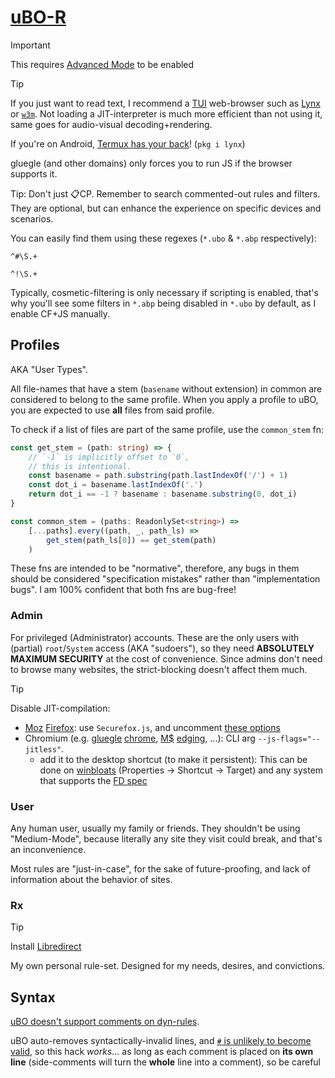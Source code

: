 # [uBO-R](https://github.com/gorhill/uBlock/wiki/Dashboard:-My-rules)
> [!important]
> This requires [Advanced Mode](https://github.com/gorhill/uBlock/wiki/Advanced-user-features) to be enabled

> [!tip]
> If you just want to read text, I recommend a [TUI](https://en.wikipedia.org/wiki/Text-based_user_interface) web-browser such as [Lynx](https://lynx.invisible-island.net) or [`w3m`](https://en.wikipedia.org/wiki/W3m).
> Not loading a JIT-interpreter is much more efficient than not using it, same goes for audio-visual decoding+rendering.
>
> If you're on Android, [Termux has your back](https://github.com/termux/termux-packages/tree/69a05a2cfdcc5e30cbadbc0e884175175b9904e3/packages/lynx)! (`pkg i lynx`)
>
> gluegle (and other domains) only forces you to run JS if the browser supports it.

Tip: Don't just 📋CP. Remember to search commented-out rules and filters. They are optional, but can enhance the experience on specific devices and scenarios.

You can easily find them using these regexes (`*.ubo` & `*.abp` respectively):
```regex
^#\S.+
```
```regex
^!\S.+
```

Typically, cosmetic-filtering is only necessary if scripting is enabled, that's why you'll see some filters in `*.abp` being disabled in `*.ubo` by default, as I enable CF+JS manually.

## Profiles
AKA "User Types".

All file-names that have a stem (`basename` without extension) in common are considered to belong to the same profile. When you apply a profile to uBO, you are expected to use **all** files from said profile.

To check if a list of files are part of the same profile, use the `common_stem` fn:
```ts
const get_stem = (path: string) => {
	// `-1` is implicitly offset to `0`,
	// this is intentional.
	const basename = path.substring(path.lastIndexOf('/') + 1)
	const dot_i = basename.lastIndexOf('.')
	return dot_i == -1 ? basename : basename.substring(0, dot_i)
}

const common_stem = (paths: ReadonlySet<string>) =>
	[...paths].every((path, _, path_ls) =>
		get_stem(path_ls[0]) == get_stem(path)
	)
```
These fns are intended to be "normative", therefore, any bugs in them should be considered "specification mistakes" rather than "implementation bugs". I am 100% confident that both fns are bug-free!

### Admin
For privileged (Administrator) accounts. These are the only users with (partial) `root`/`System` access (AKA "sudoers"), so they need **ABSOLUTELY MAXIMUM SECURITY** at the cost of convenience. Since admins don't need to browse many websites, the strict-blocking doesn't affect them much.

> [!tip]
> Disable JIT-compilation:
> - [Moz](https://consumerrights.wiki/w/Mozilla) [Firefox](https://consumerrights.wiki/w/Firefox): use `Securefox.js`, and uncomment [these options](https://github.com/yokoffing/Betterfox/blob/c5fca2dbf7289c8dbce901c040683f3cdfdd7926/Securefox.js#L1131-L1162)
> - Chromium (e.g. [gluegle](https://consumerrights.wiki/w/Google) [chrome](https://consumerrights.wiki/w/Google_Chrome), [M$](https://consumerrights.wiki/w/Microsoft) [edging](https://consumerrights.wiki/w/Microsoft_Edge), ...): CLI arg `--js-flags="--jitless"`.
> 	- add it to the desktop shortcut (to make it persistent): This can be done on [winbloats](https://consumerrights.wiki/w/Windows) (Properties -> Shortcut -> Target) and any system that supports the [FD spec](https://specifications.freedesktop.org/desktop-entry-spec/latest/exec-variables.html)

### User
Any human user, usually my family or friends. They shouldn't be using "Medium-Mode", because literally any site they visit could break, and that's an inconvenience.

Most rules are "just-in-case", for the sake of future-proofing, and lack of information about the behavior of sites.

### Rx
> [!tip]
> Install [Libredirect](https://github.com/libredirect/browser_extension)

My own personal rule-set. Designed for my needs, desires, and convictions.

## Syntax
[uBO doesn't support comments on dyn-rules](https://github.com/gorhill/uBlock/issues/333).

uBO auto-removes syntactically-invalid lines, and [`#` is unlikely to become valid](https://github.com/gorhill/uMatrix/issues/314#issuecomment-128793820), so this hack _works_... as long as each comment is placed on **its own line** (side-comments will turn the **whole** line into a comment), so be careful
